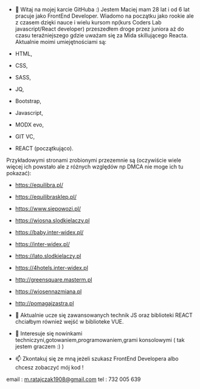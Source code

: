 - 👋 Witaj na mojej karcie GitHuba :)
Jestem Maciej mam 28 lat i od 6 lat pracuje jako FrontEnd Developer. 
Wiadomo na początku jako rookie ale z czasem dzięki nauce i wielu kursom np(kurs Coders Lab javascript/React developer) przeszedłem 
droge przez juniora aż do czasu teraźniejszego gdzie uważam się za Mida skillującego Reacta.
Aktualnie moimi umiejętnościami są:

- HTML,
- CSS,
- SASS,
- JQ,
- Bootstrap,
- Javascript,
- MODX evo,
- GIT VC,
- REACT (początkująco).

Przykładowymi stronami zrobionymi przezemnie są (oczywiście wiele więcej ich powstało ale z różnych względów np DMCA nie moge ich tu pokazać):

- https://equilibra.pl/
- https://equilibrasklep.pl/
- https://www.siepowozi.pl/
- https://wiosna.slodkielaczy.pl
- https://baby.inter-widex.pl/
- https://inter-widex.pl/
- https://lato.slodkielaczy.pl
- https://4hotels.inter-widex.pl
- http://greensquare.masterm.pl
- https://wiosennazmiana.pl
- http://pomagajzastra.pl

- 🌱 Aktualnie ucze się zawansowanych technik JS oraz biblioteki REACT chciałbym również wejść w biblioteke VUE.

- 👀 Interesuje się nowinkami techniczyni,gotowaniem,programowaniem,grami konsolowymi ( tak jestem graczem :) )

- 📫 Zkontakuj się ze mną jeżeli szukasz FrontEnd Developera albo chcesz zobaczyć mój kod !

email : m.ratajczak1908@gmail.com
tel : 732 005 639


<!---
raid1908/raid1908 is a ✨ special ✨ repository because its `README.md` (this file) appears on your GitHub profile.
You can click the Preview link to take a look at your changes.
--->
